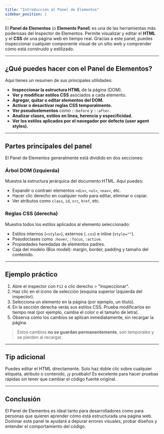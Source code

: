 ```yaml
---
title: "Introducción al Panel de Elementos"
sidebar_position: 1  
---
```


El **Panel de Elementos** (o **Elements Panel**) es una de las herramientas más poderosas del Inspector de Elementos. Permite visualizar y editar el **HTML** y el **CSS** de una página web en tiempo real. Gracias a este panel, puedes inspeccionar cualquier componente visual de un sitio web y comprender cómo está construido y estilizado.

---

## ¿Qué puedes hacer con el Panel de Elementos?

Aquí tienes un resumen de sus principales utilidades:

- **Inspeccionar la estructura HTML** de la página (DOM).
- **Ver y modificar estilos CSS** asociados a cada elemento.
- **Agregar, quitar o editar elementos del DOM.**
- **Activar o desactivar reglas CSS temporalmente.**
- **Ver pseudoelementos** como `::before` y `::after`.
- **Analizar clases, estilos en línea, herencia y especificidad.**
- **Ver los estilos aplicados por el navegador por defecto (user agent styles).**

---

## Partes principales del panel

El Panel de Elementos generalmente está dividido en dos secciones:

### Árbol DOM (izquierda)

Muestra la estructura jerárquica del documento HTML. Aquí puedes:

- Expandir o contraer elementos `<div>`, `<ul>`, `<nav>`, etc.
- Hacer clic derecho en cualquier nodo para editar, eliminar o copiar.
- Ver atributos como `class`, `id`, `src`, `href`, etc.

### Reglas CSS (derecha)

Muestra todos los estilos aplicados al elemento seleccionado:

- Estilos internos (`<style>`), externos (`.css`) e inline (`style=""`).
- Pseudoclases como `:hover`, `:focus`, `:active`.
- Propiedades heredadas de elementos padres.
- Caja del modelo (Box model): margin, border, padding y tamaño del contenido.

---

## Ejemplo práctico

1. Abre el inspector con `F12` o clic derecho > "Inspeccionar".
2. Haz clic en el ícono de selección (esquina superior izquierda del inspector).
3. Selecciona un elemento en la página (por ejemplo, un título).
4. En la sección derecha verás sus estilos CSS. Prueba modificarlos en tiempo real (por ejemplo, cambia el color o el tamaño de letra).
5. Observa cómo los cambios se aplican inmediatamente, sin recargar la página.

>  Estos cambios **no se guardan permanentemente**, son temporales y se pierden al recargar.

---

##  Tip adicional

Puedes editar el HTML directamente. Solo haz doble clic sobre cualquier etiqueta, atributo o contenido, ¡y pruébalo! Es excelente para hacer pruebas rápidas sin tener que cambiar el código fuente original.

---

##  Conclusión

El Panel de Elementos es ideal tanto para desarrolladores como para personas que quieren aprender cómo está estructurada una página web. Dominar este panel te ayudará a depurar errores visuales, probar diseños y entender el comportamiento del código.

